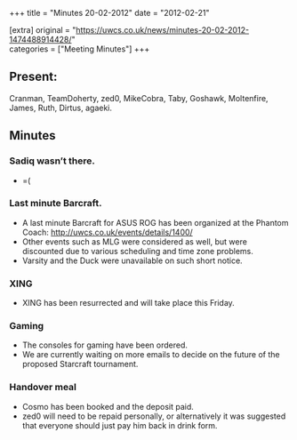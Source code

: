 +++
title = "Minutes 20-02-2012"
date = "2012-02-21"

[extra]
original = "https://uwcs.co.uk/news/minutes-20-02-2012-1474488914428/"    
categories = ["Meeting Minutes"]
+++

## Present:

Cranman, TeamDoherty, zed0, MikeCobra, Taby, Goshawk, Moltenfire, James, Ruth, Dirtus, agaeki.

## Minutes

### Sadiq wasn’t there.

  - \=(

### Last minute Barcraft.

  - A last minute Barcraft for ASUS ROG has been organized at the Phantom Coach: http://uwcs.co.uk/events/details/1400/
  - Other events such as MLG were considered as well, but were discounted due to various scheduling and time zone problems.
  - Varsity and the Duck were unavailable on such short notice.

### XING

  - XING has been resurrected and will take place this Friday.

### Gaming

  - The consoles for gaming have been ordered.
  - We are currently waiting on more emails to decide on the future of the proposed Starcraft tournament.

### Handover meal

  - Cosmo has been booked and the deposit paid.
  - zed0 will need to be repaid personally, or alternatively it was suggested that everyone should just pay him back in drink form.
